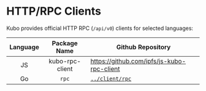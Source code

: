 # HTTP/RPC Clients

Kubo provides official HTTP RPC  (`/api/v0`) clients for selected languages:

| Language |     Package Name    | Github Repository                          |
|:--------:|:-------------------:|--------------------------------------------|
| JS       | kubo-rpc-client     | https://github.com/ipfs/js-kubo-rpc-client |
| Go       | `rpc`               | [`../client/rpc`](../client/rpc)           |
